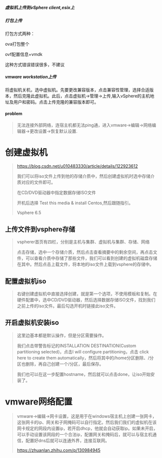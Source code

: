 ##### 虚拟机上传到vSphere client,esix上

##### 打包上传

打包方式两种：

ova打包整个

ovf配置信息+vmdk

这种方式错误错误很多，不建议

##### vmware workstation上传

将虚拟机关机，选中虚拟机。先要更改兼容版本，点击兼容性管理，选择合适版本，然后克隆此虚拟机。此后，点击虚拟机->管理->上传,输入vSphere的主机地址及用户和密码。点击上传克隆的兼容版本即可。

#### problem

>无法连接外部网络，连宿主机都无法ping通，进入vmware->编辑->网络编辑器->更改设置->恢复默认设置.

# 创建虚拟机

>https://blog.csdn.net/u010483330/article/details/122923612
>
>我们可以将iso文件上传到他的存储介质中，然后创建虚拟机时选中存储介质对应的文件即可。
>
>在CD/DVD驱动器中指定数据存储ISO文件
>
>开机后选择 Test this media & install Centos,然后跟随指引。
>
>Vsphere 6.5

## 上传文件到vsphere存储

>vspherer首页有四栏，分别是主机与集群、虚拟机与集群、存储、网络
>
>点击存储，选中一个存储介质，然后点击查看摘要中的剩余空间，再点击文件，可以查看介质中存储了那些文件，我们可以看到创建的虚拟机磁盘存储在其中。然后点击上载文件，将本地的iso文件上载到vsphere的存储中。

## 配置虚拟机iso

>右键创建虚拟机中直接选择创建，就是第一个选项，不使用模板和复制。在硬件配置中，选中CD/DVD驱动器，然后选择数据存储ISO文件，找到我们之前上传的iso文件。最后勾选开机时链接此iso文件。

## 开启虚拟机安装iso

>这里边基本都是默认操作，但是分区需要操作。
>
>我们点击带警告标记的INSTALLATION DESTINATION(Custom partitioning selected)，点击I will configure partitioning，点击 click here to create them automatically，然后将其中的/home分区删除、/分区也删除，再自己创建一个/分区，最后保存。
>
>我们也可以在这一步配置hostname，然后就可以点击done，让iso开始安装了。



# vmware网络配置

>vmware->编辑->网卡设置，这是用于在windows宿主机上创建一张网卡，这张网卡的ip、网关和子网掩码可以自行指定。然后我们我们的虚拟机在该网卡规定的网段内设置ip，若开启dhcp，他就会自动获取ip。如果未开启，可以手动设置该网段的一个合法ip，配置网关和掩码后，就可以与宿主机通信，配置好dns后就可以连通外界，连接互联网。
>
>https://zhuanlan.zhihu.com/p/130984945